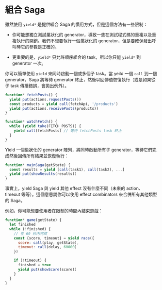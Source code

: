 # 組合 Saga

雖然使用 `yield*` 是提供組合 Saga 的慣用方式，但是這個方法有一些限制：

- 你可能想獨立測試巢狀化的 generator，導致一些在測試程式碼的重複以及重複執行的開銷。我們不想要執行一個巢狀化的 generator，但是要確保發出呼叫時它的參數是正確的。

- 更重要的是，`yield*` 只允許順序組合的 task，所以你只能 `yield*` 到 generator 一次。

你可以簡單使用 `yield` 來同時啟動一個或多個子 task。當 yeild 一個 `call` 到一個 generator，Saga 將等待 generator 終止，然後以回傳值恢復執行（或是如果從子 task 傳播錯誤，會拋出例外）。

```javascript
function* fetchPosts() {
  yield put(actions.requestPosts())
  const products = yield call(fetchApi, '/products')
  yield put(actions.receivePosts(products))
}

function* watchFetch() {
  while (yield take(FETCH_POSTS)) {
    yield call(fetchPosts) // 等待 fetchPosts task 終止
  }
}
```

Yield 一個巢狀化的 generator 陣列，將同時啟動所有子 generator，等待它們完成然後回傳所有結果並恢復執行：

```javascript
function* mainSaga(getState) {
  const results = yield [call(task1), call(task2), ...]
  yield put(showResults(results))
}
```

事實上，yield Saga 與 yield 其他 effect 沒有什麼不同（未來的 action、timeout 等等）。這個意思說你可以使用 effect combinators 來合併所有其他類型的 Saga。

例如，你可能想要使用者在限制的時間內結束遊戲：

```javascript
function* game(getState) {
  let finished
  while (!finished) {
    // 在 60 秒內完成
    const {score, timeout} = yield race({
      score: call(play, getState),
      timeout: call(delay, 60000)
    })

    if (!timeout) {
      finished = true
      yield put(showScore(score))
    }
  }
}
```
